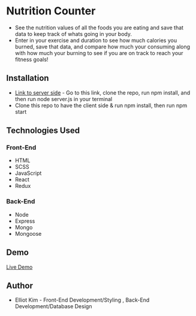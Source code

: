 # **Nutrition Counter**
* See the nutrition values of all the foods you are eating and save that data to keep track of whats going in your body.
* Enter in your exercise and duration to see how much calories you burned, save that data, and compare how much your consuming along with how much your burning to see if you are on track to reach your fitness goals! 

## **Installation**
* [Link to server side](https://github.com/elliotkim916/nutrition_counter_api) - Go to this link, clone the repo, run npm install, and then run node server.js in your terminal
* Clone this repo to have the client side & run npm install, then run npm start

## **Technologies Used**

### Front-End
* HTML
* SCSS
* JavaScript
* React
* Redux

### Back-End
* Node
* Express
* Mongo
* Mongoose

## **Demo**
[Live Demo](https://dry-coast-64207.herokuapp.com/)

## Author
* Elliot Kim - Front-End Development/Styling , Back-End Development/Database Design